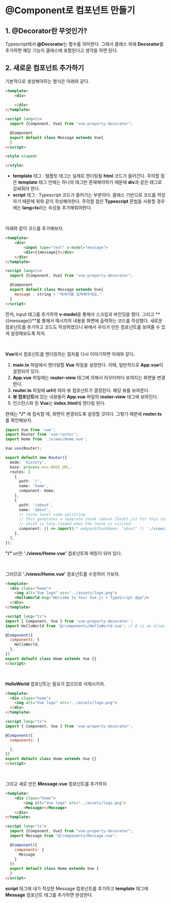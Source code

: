 # @Component로 컴포넌트 만들기

## 1. @Decorator란 무엇인가?

Typescript에서 **@Decorator**는 함수를 의미한다. 그래서 클래스 위에 **Decorator**를 추가하면 해당 기능이 클래스에 포함된다고 생각을 하면 된다.

## 2. 새로운 컴포넌트 추가하기

기본적으로 생성해야하는 형식은 아래와 같다.

```html
<template>
    <div>
        
    </div>
</template>

<script lang=ts>
  import {Component, Vue} from "vue-property-decorator";

  @Component
  export default class Message extends Vue{
  }
</script>

<style scoped>

</style>
```

- **template** 태그 : 템플릿 태그는 실제로 렌더링될 **html** 코드가 들어간다. 주의할 점은 **template** 태그 안에는 하나의 태그만 존재해야하기 때문에 **div**과 같은 태그로 감싸줘야 한다.
- **script** 태그 : Typescript 코드가 들어가는 부분이다. 클래스 기반으로 코드를 작성하기 때문에 위와 같이 작성해야한다. 주의할 점은 **Typescript** 문법을 사용할 경우에는 **lang=ts**라는 속성을 추가해줘야한다.

<br>

아래와 같이 코드를 추가해보자.

```html
<template>
    <div>
        <input type="text" v-model="message">
        <div>{{message}}</div>
    </div>
</template>

<script lang=ts>
  import {Component, Vue} from "vue-property-decorator";

  @Component
  export default class Message extends Vue{
    message : string = "메세지를 입력해주세요."
  }
</script>
```

먼저, input 태그를 추가하여 **v-model**을 통해서 스크립과 바인딩을 했다. 그리고 **{{message}}**를 통해서 메시지의 내용을 화면에 출력하는 코드를 작성했다. 새로운 컴포넌트를 추가하고 코드도 작성하였으니 뷰에서 우리가 만든 컴포넌트를 보여줄 수 있게 설정해보도록 하자.

<br>

**Vue**에서 컴포넌트를 렌더링하는 절차를 다시 이야기하면 아래와 같다.

1. **main.ts** 파일에서 렌더링할 **Vue** 파일을 설정한다. 이때, 일반적으로 **App.vue**이 설정되어 있다.
2. **App.vue** 파일에는 **router-view** 태그에 의해서 라우터마다 보여지는 화면을 변경한다.
3. **router.ts** 파일에 **url**에 따라 뷰 컴포넌트가 결정된다. 해당 뷰를 보여준다.
4. **뷰 컴포넌트**에 있는 내용들이  **App.vue** 파일의 **router-view** 태그에 보여진다.
5. 인스턴스화 된 **Vue**는 **index.html**에 렌더링 된다.

현재는 **"/"** 에 접속할 때, 화면이 변경되도록 설정할 것이다. 그렇기 때문에 **router.ts**를 확인해보자.

```Typescript
import Vue from 'vue';
import Router from 'vue-router';
import Home from './views/Home.vue';

Vue.use(Router);

export default new Router({
  mode: 'history',
  base: process.env.BASE_URL,
  routes: [
    {
      path: '/',
      name: 'home',
      component: Home,
    },
    {
      path: '/about',
      name: 'about',
      // route level code-splitting
      // this generates a separate chunk (about.[hash].js) for this route
      // which is lazy-loaded when the route is visited.
      component: () => import(/* webpackChunkName: "about" */ './views/About.vue'),
    },
  ],
});
```

**"/"** url은 **'./views/Home.vue'** 컴포넌트와 매칭이 되어 있다. 

<br>

그러므로 **'./views/Home.vue'** 컴포넌트를 수정하러 가보자.

```html
<template>
  <div class="home">
    <img alt="Vue logo" src="../assets/logo.png">
    <HelloWorld msg="Welcome to Your Vue.js + TypeScript App"/>
  </div>
</template>

<script lang="ts">
import { Component, Vue } from 'vue-property-decorator';
import HelloWorld from '@/components/HelloWorld.vue'; // @ is an alias to /src

@Component({
  components: {
    HelloWorld,
  },
})
export default class Home extends Vue {}
</script>
```

<br>

**HelloWorld** 컴포넌트는 필요가 없으므로 삭제시키자.

```html
<template>
  <div class="home">
    <img alt="Vue logo" src="../assets/logo.png">
  </div>
</template>

<script lang="ts">
import { Component, Vue } from 'vue-property-decorator';

@Component({
  components: {

  },
})
export default class Home extends Vue {}
</script>
```

<br>

그리고 새로 만든 **Message.vue** 컴포넌트를 추가하자.

```html
<template>
    <div class="home">
        <img alt="Vue logo" src="../assets/logo.png">
        <Message></Message> 
    </div>
</template>

<script lang="ts">
  import {Component, Vue} from "vue-property-decorator";
  import Message from "@/components/Message.vue";

  @Component({
    components: {
      Message
    }
  })
  export default class Home extends Vue {
  }
</script>
```

**script** 태그에 내가 작성한 Message 컴포넌트를 추가하고 **template** 태그에 **Message** 컴포넌트 태그를 추가하면 완성한다.